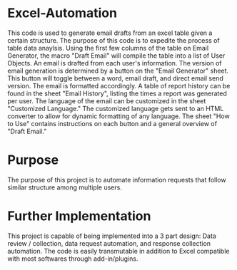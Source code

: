# Excel-Automation

This code is used to generate email drafts from an excel table given a certain structure. The purpose of this code is to expedite the process of table data anaylsis. Using the first few columns of the table on Email Generator, the macro "Draft Email" will compile the table into a list of User Objects. An email is drafted from each user's information. The version of email generation is determined by a button on the "Email Generator" sheet. This button will toggle between a word, email draft, and direct email send version. The email is formatted accordingly. A table of report history can be found in the sheet "Email History", listing the times a report was generated per user. The language of the email can be customized in the sheet "Customized Language." The customized language gets sent to an HTML converter to allow for dynamic formatting of any language. The sheet "How to Use" contains instructions on each button and a general overview of "Draft Email."

# Purpose

The purpose of this project is to automate information requests that follow similar structure among multiple users.

# Further Implementation

This project is capable of being implemented into a 3 part design: Data review / collection, data request automation, and response collection automation. The code is easily transmutable in addition to Excel compatible with most softwares through add-in/plugins. 
